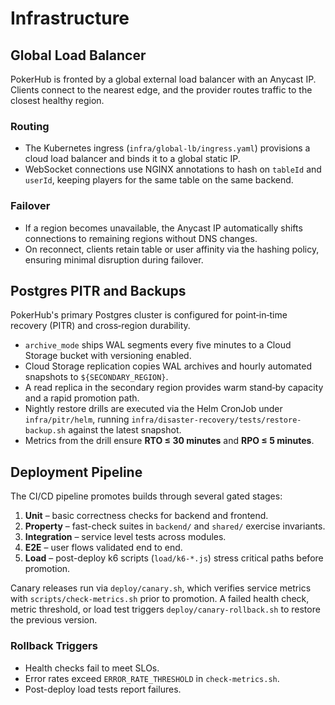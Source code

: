 # Infrastructure

## Global Load Balancer

PokerHub is fronted by a global external load balancer with an Anycast IP. Clients connect to the nearest edge, and the provider routes traffic to the closest healthy region.

### Routing
- The Kubernetes ingress (`infra/global-lb/ingress.yaml`) provisions a cloud load balancer and binds it to a global static IP.
- WebSocket connections use NGINX annotations to hash on `tableId` and `userId`, keeping players for the same table on the same backend.

### Failover
- If a region becomes unavailable, the Anycast IP automatically shifts connections to remaining regions without DNS changes.
- On reconnect, clients retain table or user affinity via the hashing policy, ensuring minimal disruption during failover.

## Postgres PITR and Backups

PokerHub's primary Postgres cluster is configured for point‑in‑time recovery (PITR) and cross‑region durability.

- `archive_mode` ships WAL segments every five minutes to a Cloud Storage bucket with versioning enabled.
- Cloud Storage replication copies WAL archives and hourly automated snapshots to `${SECONDARY_REGION}`.
- A read replica in the secondary region provides warm stand‑by capacity and a rapid promotion path.
- Nightly restore drills are executed via the Helm CronJob under `infra/pitr/helm`, running
  `infra/disaster-recovery/tests/restore-backup.sh` against the latest snapshot.
- Metrics from the drill ensure **RTO ≤ 30 minutes** and **RPO ≤ 5 minutes**.

## Deployment Pipeline

The CI/CD pipeline promotes builds through several gated stages:

1. **Unit** – basic correctness checks for backend and frontend.
2. **Property** – fast-check suites in `backend/` and `shared/` exercise invariants.
3. **Integration** – service level tests across modules.
4. **E2E** – user flows validated end to end.
5. **Load** – post-deploy k6 scripts (`load/k6-*.js`) stress critical paths before promotion.

Canary releases run via `deploy/canary.sh`, which verifies service metrics with
`scripts/check-metrics.sh` prior to promotion.  A failed health check, metric threshold,
or load test triggers `deploy/canary-rollback.sh` to restore the previous version.

### Rollback Triggers

- Health checks fail to meet SLOs.
- Error rates exceed `ERROR_RATE_THRESHOLD` in `check-metrics.sh`.
- Post-deploy load tests report failures.
